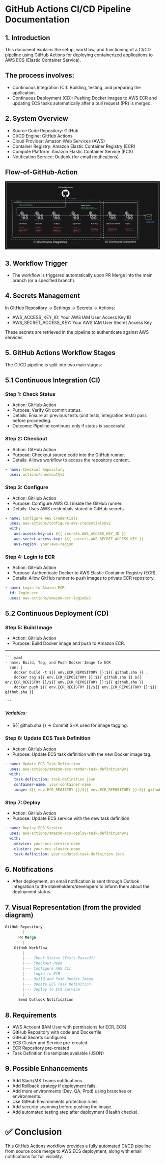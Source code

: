 # GitHub Actions CI/CD Pipeline Documentation
## 1. Introduction
This document explains the setup, workflow, and functioning of a CI/CD pipeline using GitHub Actions for deploying containerized applications to AWS ECS (Elastic Container Service).
## The process involves:
  * Continuous Integration (CI): Building, testing, and preparing the application.
  * Continuous Deployment (CD): Pushing Docker images to AWS ECR and updating ECS tasks automatically after a pull request (PR) is merged.
## 2. System Overview
  * Source Code Repository: GitHub
  * CI/CD Engine: GitHub Actions
  * Cloud Provider: Amazon Web Services (AWS)
  * Container Registry: Amazon Elastic Container Registry (ECR)
  * Compute Platform: Amazon Elastic Container Service (ECS)
  * Notification Service: Outlook (for email notifications)

## Flow-of-GitHub-Action
![Flow of GitHub Action Diagram](Flow-of-GitHub-Actions.png) 
## 3. Workflow Trigger
  * The workflow is triggered automatically upon PR Merge into the main branch (or a specified branch).
   
## 4. Secrets Management
In GitHub Repository → Settings → Secrets → Actions:

* AWS_ACCESS_KEY_ID: Your AWS IAM User Access Key ID
* AWS_SECRET_ACCESS_KEY: Your AWS IAM User Secret Access Key

These secrets are retrieved in the pipeline to authenticate against AWS services.

## 5. GitHub Actions Workflow Stages
 The CI/CD pipeline is split into two main stages:
 ## 5.1 Continuous Integration (CI)
 
 ### Step 1: Check Status
  *  Action: GitHub Action
  *  Purpose: Verify Git commit status.
  *  Details: Ensure all previous tests (unit tests, integration tests) pass before proceeding.
  *  Outcome: Pipeline continues only if status is successful.
    
 ### Step 2: Checkout
  * Action: GitHub Action
 * Purpose: Checkout source code into the GitHub runner.
 * Details: Allows workflow to access the repository content.
   

 ``` yaml 
 - name: Checkout Repository
   uses: actions/checkout@v3
   ```
### Step 3: Configure
 * Action: GitHub Action
 * Purpose: Configure AWS CLI inside the GitHub runner.
 * Details: Uses AWS credentials stored in GitHub secrets.

``` yaml
- name: Configure AWS Credentials
  uses: aws-actions/configure-aws-credentials@v2
  with:
    aws-access-key-id: ${{ secrets.AWS_ACCESS_KEY_ID }}
    aws-secret-access-key: ${{ secrets.AWS_SECRET_ACCESS_KEY }}
    aws-region: your-aws-region
```
### Step 4: Login to ECR
  * Action: GitHub Action
  * Purpose: Authenticate Docker to AWS Elastic Container Registry (ECR).
  * Details: Allow GitHub runner to push images to private ECR repository.

``` yaml
- name: Login to Amazon ECR
  id: login-ecr
  uses: aws-actions/amazon-ecr-login@v2
```

## 5.2 Continuous Deployment (CD)
### Step 5: Build Image

  * Action: GitHub Action
  * Purpose: Build Docker image and push to Amazon ECR.
---
    ``` yaml
    - name: Build, Tag, and Push Docker Image to ECR
      run: |
        docker build -t ${{ env.ECR_REPOSITORY }}:${{ github.sha }} .
        docker tag ${{ env.ECR_REPOSITORY }}:${{ github.sha }} ${{ env.ECR_REGISTRY }}/${{ env.ECR_REPOSITORY }}:${{ github.sha }}
        docker push ${{ env.ECR_REGISTRY }}/${{ env.ECR_REPOSITORY }}:${{ github.sha }}
    
    ```
##### Variables:
   *  ${{ github.sha }} → Commit SHA used for image tagging.
  
### Step 6: Update ECS Task Definition
  
  * Action: GitHub Action
  *  Purpose: Update ECS task definition with the new Docker image tag.
``` yaml
- name: Update ECS Task Definition
  uses: aws-actions/amazon-ecs-render-task-definition@v1
  with:
    task-definition: task-definition.json
    container-name: your-container-name
    image: ${{ env.ECR_REGISTRY }}/${{ env.ECR_REPOSITORY }}:${{ github.sha }}
```
### Step 7: Deploy
  * Action: GitHub Action
  * Purpose: Update ECS service with the new task definition.
``` yaml
- name: Deploy ECS Service
  uses: aws-actions/amazon-ecs-deploy-task-definition@v1
  with:
    service: your-ecs-service-name
    cluster: your-ecs-cluster-name
    task-definition: your-updated-task-definition.json
```

## 6. Notifications
 * After deployment, an email notification is sent through Outlook integration to the stakeholders/developers to inform them about the deployment status.

## 7. Visual Representation (from the provided diagram)
``` sql
GitHub Repository
        |
      PR Merge
        |
    GitHub Workflow
        |
        |--- Check Status (Tests Passed?)
        |--- Checkout Repo
        |--- Configure AWS CLI
        |--- Login to ECR
        |--- Build and Push Docker Image
        |--- Update ECS Task Definition
        |--- Deploy to ECS Service
        |
      Send Outlook Notification
```

## 8. Requirements
* AWS Account (IAM User with permissions for ECR, ECS)
* GitHub Repository with code and Dockerfile
* GitHub Secrets configured
* ECS Cluster and Service pre-created
* ECR Repository pre-created
* Task Definition file template available (JSON)

## 9. Possible Enhancements
* Add Slack/MS Teams notifications.
* Add Rollback strategy if deployment fails.
* Add more environments (Dev, QA, Prod) using branches or environments.
* Use GitHub Environments protection rules.
* Add security scanning before pushing the image.
* Add automated testing step after deployment (Health checks).

# ✅ Conclusion
This GitHub Actions workflow provides a fully automated CI/CD pipeline from source code merge to AWS ECS deployment, along with email notifications for full visibility.








